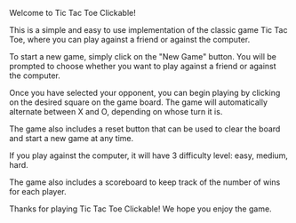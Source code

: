 Welcome to Tic Tac Toe Clickable!

This is a simple and easy to use implementation of the classic game Tic Tac Toe, where you can play against a friend or against the computer.

To start a new game, simply click on the "New Game" button. You will be prompted to choose whether you want to play against a friend or against the computer.

Once you have selected your opponent, you can begin playing by clicking on the desired square on the game board. The game will automatically alternate between X and O, depending on whose turn it is.

The game also includes a reset button that can be used to clear the board and start a new game at any time.

If you play against the computer, it will have 3 difficulty level: easy, medium, hard.

The game also includes a scoreboard to keep track of the number of wins for each player.

Thanks for playing Tic Tac Toe Clickable! We hope you enjoy the game.
